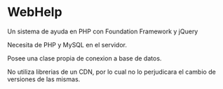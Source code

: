 WebHelp
=======

Un sistema de ayuda en PHP con Foundation Framework y jQuery

Necesita de PHP y MySQL en el servidor.

Posee una clase propia de conexion a base de datos.

No utiliza librerias de un CDN, por lo cual no lo perjudicara el cambio de versiones de las mismas.
